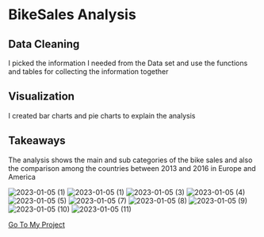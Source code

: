 # BikeSales Analysis


## Data Cleaning
I picked the information I needed from the Data set and use the functions and tables for collecting the information together

## Visualization
I created bar charts and pie charts to explain the analysis


## Takeaways
The analysis shows the main and sub categories of the bike sales and also the comparison among the countries between 2013 and 2016 in Europe and America 


![2023-01-05 (1)](https://user-images.githubusercontent.com/121649408/210847080-819d917a-7efb-4f21-9e3a-84136a18dfed.png)
![2023-01-05 (1)](https://user-images.githubusercontent.com/121649408/210847092-2852bdf8-d622-44ff-9622-cc94a0142ff7.png)
![2023-01-05 (3)](https://user-images.githubusercontent.com/121649408/210847097-c0469b40-9266-409c-ad4b-9595c25aedd3.png)
![2023-01-05 (4)](https://user-images.githubusercontent.com/121649408/210847103-095723b6-c754-4db8-a73d-0652371aa0c3.png)
![2023-01-05 (5)](https://user-images.githubusercontent.com/121649408/210847147-f4b7d1fe-9cda-45c0-b6ae-7ea48960640c.png)
![2023-01-05 (7)](https://user-images.githubusercontent.com/121649408/210847157-9a739b0f-3b82-449f-9895-e8dddcf4aa5e.png)
![2023-01-05 (8)](https://user-images.githubusercontent.com/121649408/210847183-fb5eeb16-16d1-401d-b338-37a9bfc88d29.png)
![2023-01-05 (9)](https://user-images.githubusercontent.com/121649408/210847196-c9ae2b40-4d54-417f-8c28-7cc7ed9182cf.png)
![2023-01-05 (10)](https://user-images.githubusercontent.com/121649408/210847220-31275158-80c2-487b-b221-9d51c5c4af40.png)
![2023-01-05 (11)](https://user-images.githubusercontent.com/121649408/210847233-c7131063-dc22-4cad-8aab-93958a57ea82.png)


<a href="Link">Go To My Project</a>
